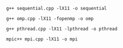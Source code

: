 `g++ sequential.cpp -lX11 -o sequential`

`g++ omp.cpp -lX11 -fopenmp -o omp`

`g++ pthread.cpp -lX11 -lpthread -o pthread`

`mpic++ mpi.cpp -lX11 -o mpi`